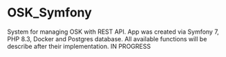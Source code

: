 # OSK_Symfony
System for managing OSK with REST API. App was created via Symfony 7, PHP 8.3, Docker and Postgres database. All available functions will be describe after their implementation. IN PROGRESS
